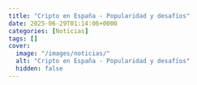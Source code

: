 ```yaml
---
title: "Cripto en España - Popularidad y desafíos"
date: 2025-06-29T01:14:06+0000
categories: [Noticias]
tags: []
cover:
  image: "/images/noticias/"
  alt: "Cripto en España - Popularidad y desafíos"
  hidden: false
---
```



